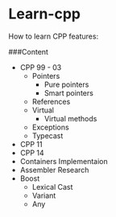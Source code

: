 # Learn-cpp

How to learn CPP features:


###Content
- CPP 99 - 03
  - Pointers
    - Pure pointers
    - Smart pointers
  - References
  - Virtual
    - Virtual methods
  - Exceptions
  - Typecast
- CPP 11
- CPP 14
- Containers Implementaion
- Assembler Research
- Boost
  -   Lexical Cast
  -   Variant
  -   Any
